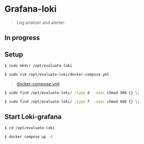 # Grafana-loki

> Log analizer and alerter.

## In progress

## Setup

```bash
$ sudo mkdir /opt/evaluate-loki

$ sudo vim /opt/evaluate-loki/docker-compose.yml
```
> [docker-compose.yml](/loki-grafana/opt/evaluate-loki/docker-compose.yml)

```bash
$ sudo find /opt/evaluate-loki/ -type d  -exec chmod 500 {} \;

$ sudo find /opt/evaluate-loki/ -type f  -exec chmod 600 {} \;
```

## Start Loki-grafana

```bash
$ cd /opt/evaluate-loki

$ docker compose up -d
```
